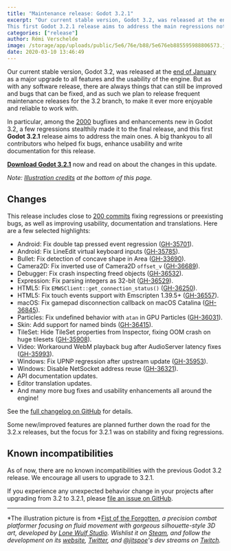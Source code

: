 ```yaml
---
title: "Maintenance release: Godot 3.2.1"
excerpt: "Our current stable version, Godot 3.2, was released at the end of January as a major upgrade to all features and the usability of the engine. But as with any software release, there are always things that can still be improved and bugs that can be fixed, and as such we plan to release frequent maintenance releases for the 3.2 branch, to make it ever more enjoyable and reliable to work with.
This first Godot 3.2.1 release aims to address the main regressions noticed in 3.2, as well as fixing more preexisting bugs and improving usability and documentation."
categories: ["release"]
author: Rémi Verschelde
image: /storage/app/uploads/public/5e6/76e/b88/5e676eb885595988806573.jpg
date: 2020-03-10 13:46:49
---
```


Our current stable version, Godot 3.2, was released at the [end of January](/article/here-comes-godot-3-2) as a major upgrade to all features and the usability of the engine. But as with any software release, there are always things that can still be improved and bugs that can be fixed, and as such we plan to release frequent maintenance releases for the 3.2 branch, to make it ever more enjoyable and reliable to work with.

In particular, among the [2000](https://github.com/godotengine/godot/issues?q=is%3Aissue+milestone%3A3.2+-label%3Aarchived+is%3Aclosed) bugfixes and enhancements new in Godot 3.2, a few regressions stealthily made it to the final release, and this first **Godot 3.2.1** release aims to address the main ones. A big thankyou to all contributors who helped fix bugs, enhance usability and write documentation for this release.

[**Download Godot 3.2.1**](/download) now and read on about the changes in this update.

*Note: <a href="#credits">Illustration credits</a> at the bottom of this page.*

## Changes

This release includes close to [200 commits](https://github.com/godotengine/godot/compare/3.2-stable...3.2.1-stable) fixing regressions or preexisting bugs, as well as improving usability, documentation and translations. Here are a few selected highlights:

- Android: Fix double tap pressed event regression ([GH-35701](https://github.com/godotengine/godot/pull/35701)).
- Android: Fix LineEdit virtual keyboard inputs ([GH-35785](https://github.com/godotengine/godot/pull/35785)).
- Bullet: Fix detection of concave shape in Area ([GH-33690](https://github.com/godotengine/godot/pull/33690)).
- Camera2D: Fix inverted use of Camera2D `offset_v` ([GH-36689](https://github.com/godotengine/godot/pull/36689)).
- Debugger: Fix crash inspecting freed objects ([GH-36532](https://github.com/godotengine/godot/pull/36532)).
- Expression: Fix parsing integers as 32-bit ([GH-36529](https://github.com/godotengine/godot/pull/36529)).
- HTML5: Fix `EMWSClient::get_connection_status()` ([GH-36250](https://github.com/godotengine/godot/pull/36250)).
- HTML5: Fix touch events support with Emscripten 1.39.5+ ([GH-36557](https://github.com/godotengine/godot/pull/36557)).
- macOS: Fix gamepad disconnection callback on macOS Catalina ([GH-36845](https://github.com/godotengine/godot/pull/36845)).
- Particles: Fix undefined behavior with `atan` in GPU Particles ([GH-36031](https://github.com/godotengine/godot/pull/36031)).
- Skin: Add support for named binds ([GH-36415](https://github.com/godotengine/godot/pull/36415)).
- TileSet: Hide TileSet properties from Inspector, fixing OOM crash on huge tilesets ([GH-35908](https://github.com/godotengine/godot/pull/35908)).
- Video: Workaround WebM playback bug after AudioServer latency fixes ([GH-35993](https://github.com/godotengine/godot/pull/35993)).
- Windows: Fix UPNP regression after upstream update ([GH-35953](https://github.com/godotengine/godot/pull/35953)).
- Windows: Disable NetSocket address reuse ([GH-36321](https://github.com/godotengine/godot/pull/36321)).
- API documentation updates.
- Editor translation updates.
- And many more bug fixes and usability enhancements all around the engine!

See the [full changelog on GitHub](https://github.com/godotengine/godot/compare/3.2-stable...3.2.1-stable) for details.

Some new/improved features are planned further down the road for the 3.2.x releases, but the focus for 3.2.1 was on stability and fixing regressions.

## Known incompatibilities

As of now, there are no known incompatibilities with the previous Godot 3.2 release. We encourage all users to upgrade to 3.2.1.

If you experience any unexpected behavior change in your projects after upgrading from 3.2 to 3.2.1, please [file an issue on GitHub](https://github.com/godotengine/godot/issues).

---

<a id="credits"></a>
*The illustration picture is from *[Fist of the Forgotten](https://store.steampowered.com/app/1105470/Fist_of_the_Forgotten/), *a precision combat platformer focusing on fluid movement with gorgeous silhouette-style 3D art, developed by [Lone Wulf Studio](https://twitter.com/jitspoe). Wishlist it on [Steam](https://store.steampowered.com/app/1105470/Fist_of_the_Forgotten/), and follow the development on its [website](https://fistoftheforgotten.com/), [Twitter](https://twitter.com/fistforgotten/), and [@jitspoe](https://twitter.com/jitspoe)'s dev streams on [Twitch](https://twitch.tv/jitspoe/).*
